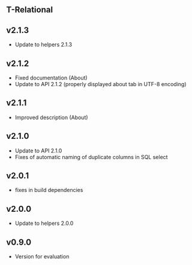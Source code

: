T-Relational
----------

v2.1.3
---
* Update to helpers 2.1.3

v2.1.2
---
* Fixed documentation (About)
* Update to API 2.1.2 (properly displayed about tab in UTF-8 encoding)

v2.1.1
---
* Improved description (About)

v2.1.0
---
* Update to API 2.1.0
* Fixes of automatic naming of duplicate columns in SQL select

v2.0.1
---
* fixes in build dependencies

v2.0.0
---
* Update to helpers 2.0.0

v0.9.0
---
* Version for evaluation
